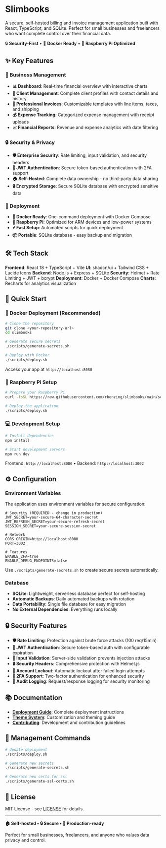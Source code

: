 # Slimbooks

A secure, self-hosted billing and invoice management application built with React, TypeScript, and SQLite. Perfect for small businesses and freelancers who want complete control over their financial data.

🔒 **Security-First** • 🐳 **Docker Ready** • 🥧 **Raspberry Pi Optimized**

## ✨ Key Features

### 💼 Business Management
- **📊 Dashboard**: Real-time financial overview with interactive charts
- **👥 Client Management**: Complete client profiles with contact details and history
- **🧾 Professional Invoices**: Customizable templates with line items, taxes, and shipping
- **💰 Expense Tracking**: Categorized expense management with receipt uploads
- **📈 Financial Reports**: Revenue and expense analytics with date filtering

### 🔒 Security & Privacy
- **🛡️ Enterprise Security**: Rate limiting, input validation, and security headers
- **🔐 JWT Authentication**: Secure token-based authentication with 2FA support
- **🏠 Self-Hosted**: Complete data ownership - no third-party data sharing
- **🔒 Encrypted Storage**: Secure SQLite database with encrypted sensitive data

### 🚀 Deployment
- **🐳 Docker Ready**: One-command deployment with Docker Compose
- **🥧 Raspberry Pi**: Optimized for ARM devices and low-power systems
- **⚡ Fast Setup**: Automated scripts for quick deployment
- **📦 Portable**: SQLite database - easy backup and migration

## 🛠️ Tech Stack

**Frontend**: React 18 + TypeScript + Vite
**UI**: shadcn/ui + Tailwind CSS + Lucide Icons
**Backend**: Node.js + Express + SQLite
**Security**: Helmet + Rate Limiting + JWT + bcrypt
**Deployment**: Docker + Docker Compose
**Charts**: Recharts for analytics visualization

## 🚀 Quick Start

### 🐳 Docker Deployment (Recommended)

```bash
# Clone the repository
git clone <your-repository-url>
cd slimbooks

# Generate secure secrets
./scripts/generate-secrets.sh

# Deploy with Docker
./scripts/deploy.sh
```

Access your app at `http://localhost:8080`

### 🥧 Raspberry Pi Setup

```bash
# Prepare your Raspberry Pi
curl -fsSL https://raw.githubusercontent.com/rbenzing/slimbooks/main/scripts/setup-raspberry-pi.sh | bash

# Deploy the application
./scripts/deploy.sh
```

### 💻 Development Setup

```bash
# Install dependencies
npm install

# Start development servers
npm run dev
```

Frontend: `http://localhost:8080` • Backend: `http://localhost:3002`

## ⚙️ Configuration

### Environment Variables

The application uses environment variables for secure configuration:

```env
# Security (REQUIRED - change in production)
JWT_SECRET=your-secure-64-character-secret
JWT_REFRESH_SECRET=your-secure-refresh-secret
SESSION_SECRET=your-secure-session-secret

# Network
CORS_ORIGIN=http://localhost:8080
PORT=3002

# Features
ENABLE_2FA=true
ENABLE_DEBUG_ENDPOINTS=false
```

Use `./scripts/generate-secrets.sh` to create secure secrets automatically.

### Database

- **SQLite**: Lightweight, serverless database perfect for self-hosting
- **Automatic Backups**: Daily automated backups with rotation
- **Data Portability**: Single file database for easy migration
- **No External Dependencies**: Everything runs locally

## 🔒 Security Features

- **🛡️ Rate Limiting**: Protection against brute force attacks (100 req/15min)
- **🔐 JWT Authentication**: Secure token-based auth with configurable expiration
- **🚫 Input Validation**: Server-side validation prevents injection attacks
- **🔒 Security Headers**: Comprehensive protection with Helmet.js
- **👤 Account Lockout**: Automatic lockout after failed login attempts
- **🔑 2FA Support**: Two-factor authentication for enhanced security
- **📝 Audit Logging**: Request/response logging for security monitoring

## 📚 Documentation

- **[Deployment Guide](./documentation/DEPLOYMENT.md)**: Complete deployment instructions
- **[Theme System](./THEME_SYSTEM.md)**: Customization and theming guide
- **[Contributing](./CONTRIBUTING.md)**: Development and contribution guidelines

## 🔧 Management Commands

```bash
# Update deployment
./scripts/deploy.sh

# Generate new secrets
./scripts/generate-secrets.sh

# Generate new certs for ssl
./scripts/generate-ssl-certs.sh
```

## 📄 License

MIT License - see [LICENSE](./LICENSE) for details.

---

**🏠 Self-hosted • 🔒 Secure • 🚀 Production-ready**

Perfect for small businesses, freelancers, and anyone who values data privacy and control.